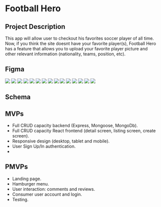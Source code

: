 # Football Hero 
## Project Description
This app will allow user to checkout his favorites soccer player of all time. Now, if you think the site doesnt have your favorite player(s), Football Hero has a feature that allows you to upload your favorite player picture and other relevant information (nationality, teams, position, etc).
## Figma

<img src="images/home-desktop.png">

<img src="images/detail-player-desktop.png">

<img src="images/signin-desktop.png">

<img src="images/login-desktop.png">

<img src="images/create-player-desktop.png">


<img src="images/home-ipad.png">

<img src="images/detail-player-ipad.png">

<img src="images/signin-ipad.png">

<img src="images/login-ipad.png">

<img src="images/create-player-ipad.png">


<img src="images/home-iphone.png">

<img src="images/detail-player-iphone.png">

<img src="images/signin-iphone.png">

<img src="images/login-iphone.png">

<img src="images/create-player-iphone.png">




## Schema

## MVPs
- Full CRUD capacity backend (Express, Mongoose, MongoDb).
- Full CRUD capacity React frontend (detail screen, listing screen, create screen).
- Responsive design (desktop, tablet and mobile).
- User Sign Up/In authentication. 
- 
## PMVPs
- Landing page.
- Hamburger menu.
- User interaction: comments and reviews.
- Consumer user account and login.
- Testing.
